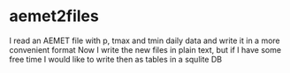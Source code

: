 # aemet2files
I read an AEMET file with p, tmax and tmin daily data and write it in a more convenient format
Now I write the new files in plain text, but if I have some free time I would like to write then as tables in a squlite DB
